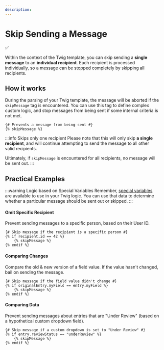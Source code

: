 ```yaml
---
description:
---
```


# Skip Sending a Message

✅

Within the context of the Twig template, you can skip sending a **single message** to an **individual recipient**. Each recipient is processed individually, so a message can be stopped completely by skipping all recipients.

## How it works

During the parsing of your Twig template, the message will be aborted if the `skipMessage` tag is encountered. You can use this tag to define complex custom logic, and stop messages from being sent if some internal criteria is not met.

```twig
{# Prevents a message from being sent #}
{% skipMessage %}
```

:::info Skips only one recipient
Please note that this will only skip **a single recipient**, and will continue attempting to send the message to all other valid recipients.

Ultimately, if `skipMessage` is encountered for all recipients, no message will be sent out.
:::

## Practical Examples

:::warning Logic based on Special Variables
Remember, [special variables](/messages/variables) are available to use in your Twig logic. You can use that data to determine whether a particular message should be sent out or skipped.
:::

#### Omit Specific Recipient

Prevent sending messages to a specific person, based on their User ID.

```twig
{# Skip message if the recipient is a specific person #}
{% if recipient.id == 42 %}
    {% skipMessage %}
{% endif %}
```

#### Comparing Changes

Compare the old & new version of a field value. If the value hasn't changed, bail on sending the message.

```twig
{# Skip message if the field value didn't change #}
{% if originalEntry.myField == entry.myField %}
    {% skipMessage %}
{% endif %}
```

#### Comparing Data

Prevent sending messages about entries that are "Under Review" (based on a hypothetical custom dropdown field).

```twig
{# Skip message if a custom dropdown is set to "Under Review" #}
{% if entry.reviewStatus == "underReview" %}
    {% skipMessage %}
{% endif %}
```
